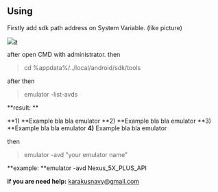 ## Using
Firstly add sdk path address on System Variable. (like picture)

[![a](https://i.hizliresim.com/OvppN3.png "a")](https://i.hizliresim.com/OvppN3.png "System Variable")

after open CMD with administrator.
then

> cd %appdata%/../local/android/sdk/tools

after then

> emulator -list-avds

**result: **

**1) **Example bla bla emulator
**2) **Example bla bla emulator
**3) **Example bla bla emulator
**4)** Example bla bla emulator

then

>emulator -avd "your emulator name"

**example: **emulator -avd Nexus_5X_PLUS_API

**if you are need help:** karakusnavy@gmail.com